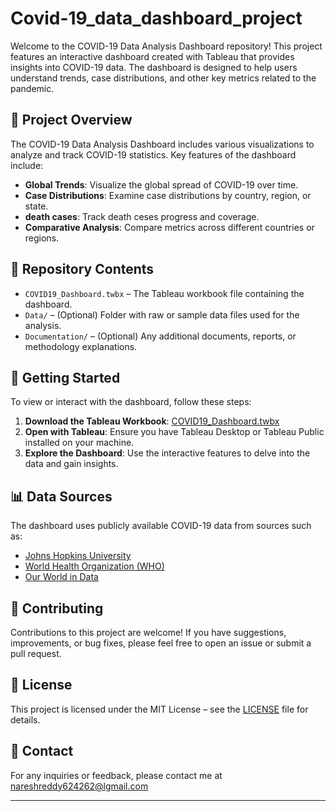 # Covid-19_data_dashboard_project


Welcome to the COVID-19 Data Analysis Dashboard repository! This project features an interactive dashboard created with Tableau that provides insights into COVID-19 data. The dashboard is designed to help users understand trends, case distributions, and other key metrics related to the pandemic.

## 🚀 Project Overview

The COVID-19 Data Analysis Dashboard includes various visualizations to analyze and track COVID-19 statistics. Key features of the dashboard include:

- **Global Trends**: Visualize the global spread of COVID-19 over time.
- **Case Distributions**: Examine case distributions by country, region, or state.
- **death cases**: Track death ceses progress and coverage.
- **Comparative Analysis**: Compare metrics across different countries or regions.

## 📂 Repository Contents

- `COVID19_Dashboard.twbx` – The Tableau workbook file containing the dashboard.
- `Data/` – (Optional) Folder with raw or sample data files used for the analysis.
- `Documentation/` – (Optional) Any additional documents, reports, or methodology explanations.

## 🔗 Getting Started

To view or interact with the dashboard, follow these steps:

1. **Download the Tableau Workbook**: [COVID19_Dashboard.twbx](link-to-your-file)
2. **Open with Tableau**: Ensure you have Tableau Desktop or Tableau Public installed on your machine.
3. **Explore the Dashboard**: Use the interactive features to delve into the data and gain insights.

## 📊 Data Sources

The dashboard uses publicly available COVID-19 data from sources such as:
- [Johns Hopkins University](https://coronavirus.jhu.edu/map.html)
- [World Health Organization (WHO)](https://www.who.int)
- [Our World in Data](https://ourworldindata.org/coronavirus)

## 🤝 Contributing

Contributions to this project are welcome! If you have suggestions, improvements, or bug fixes, please feel free to open an issue or submit a pull request.

## 📑 License

This project is licensed under the MIT License – see the [LICENSE](LICENSE) file for details.

## 📧 Contact

For any inquiries or feedback, please contact me at nareshreddy624262@lgmail.com

---


